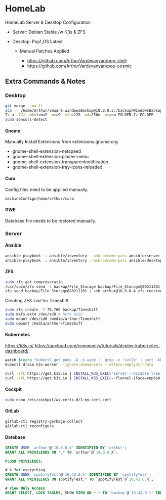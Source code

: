 # HomeLab

HomeLab Server & Desktop Configuration

- Server: Debian Stable /w K3s & ZFS
- Desktop: Pop!_OS Latest

  - Manual Patches Applied

    - <https://github.com/ArthurVardevanyan/pop-shell>
    - <https://github.com/ArthurVardevanyan/pop-cosmic>

## Extra Commands & Notes

### Desktop

```bash
git merge --no-ff
scp -r /home/arthur/vmware windowsBackup@10.0.0.3:/backup/WindowsBackup/vmware
7z a -t7z -m0=lzma2 -mx=9 -mfb=128 -md=256m -ms=on FOLDER.7z FOLDER
sudo sensors-detect
```

#### Gnome

Manually Install Extensions from extensions.gnome.org

- gnome-shell-extension-netspeed
- gnome-shell-extension-places-menu
- gnome-shell-extension-transparentnotification
- gnome-shell-extension-tray-icons-reloaded

#### Cura

Config files need to be applied manually.

```bash
machineConfigs/home/arthur/cura
```

#### GWE

Database file needs to be restored manually.

### Server

#### Ansible

```bash
ansible-playbook -i ansible/inventory --ask-become-pass ansible/server.yaml --ask-pass --check
ansible-playbook -i ansible/inventory --ask-become-pass ansible/desktop.yaml --ask-pass --check
```

#### ZFS

```bash
sudo zfs get compressratio
/usr/sbin/zfs send -i backup/File_Storage backup/File_Storage@20211201 | pv | ssh arthur@10.0.0.4 /usr/sbin/zfs receive -F backup/File_Storage
zfs send backup/File_Storage@20211101 | ssh arthur@10.0.0.4 zfs receive -F backup/File_Storage
```

Creating ZFS zvol for Timeshift

```bash
sudo zfs create -V 76.76G backup/Timeshift
sudo mkfs.ext4 /dev/zd0 # Note UUID
sudo mount /dev/zd0 /media/arthur/Timeshift
sudo umount /media/arthur/Timeshift
```

#### Kubernetes

<https://k3s.io/> <https://upcloud.com/community/tutorials/deploy-kubernetes-dashboard/>

```bash
watch $(echo "kubectl get pods -A -o wide |  grep -v 'svclb' | sort -k8 -r")
kubectl drain k3s-worker --ignore-daemonsets --delete-emptydir-data

curl -sfL https://get.k3s.io | INSTALL_K3S_EXEC="server --disable traefik --flannel-iface=enp1s0" sh
curl -sfL https://get.k3s.io | INSTALL_K3S_EXEC=--flannel-iface=enp6s0 K3S_URL=https://10.0.0.3:6443 K3S_TOKEN=$K3S_TOKEN sh -
```

#### Cockpit

```bash
sudo nano /etc/cockpit/ws-certs.d/1-my-cert.cert
```

#### GitLab

```bash
gitlab-ctl registry-garbage-collect
gitlab-ctl reconfigure
```

#### Database

```sql
CREATE USER 'arthur'@'10.0.0.X' IDENTIFIED BY 'arthur';
GRANT ALL PRIVILEGES ON *.* TO `arthur`@`10.0.0.X`;

FLUSH PRIVILEGES;

# % for everything
CREATE USER 'spotifyTest'@'10.42.0.%' IDENTIFIED BY 'spotifyTest';
GRANT ALL PRIVILEGES ON spotifyTest.* TO `spotifyTest`@`10.42.0.%`;

# View Only Access
GRANT SELECT, LOCK TABLES, SHOW VIEW ON *.* TO 'backup'@'10.42.0.1' IDENTIFIED BY 'backup';
```
